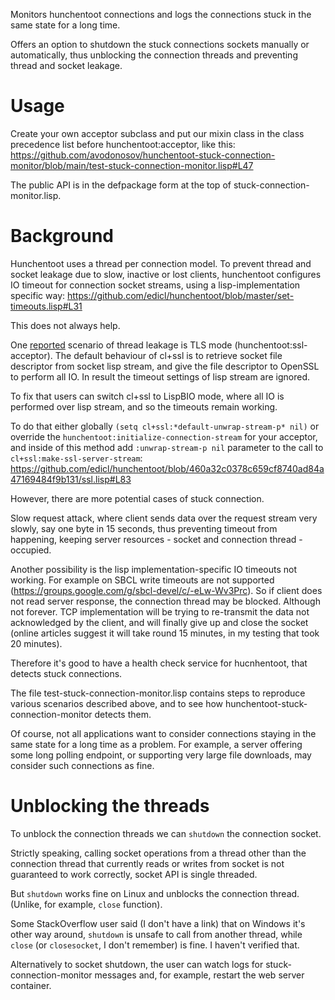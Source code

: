 Monitors hunchentoot connections and logs
the connections stuck in the same state for a long time.

Offers an option to shutdown the stuck connections sockets
manually or automatically, thus unblocking
the connection threads and preventing thread and socket leakage.

# Usage
Create your own acceptor subclass and put our mixin
class in the class precedence list before hunchentoot:acceptor,
like this:
https://github.com/avodonosov/hunchentoot-stuck-connection-monitor/blob/main/test-stuck-connection-monitor.lisp#L47

The public API is in the defpackage form at the top of
stuck-connection-monitor.lisp.

# Background

Hunchentoot uses a thread per connection model. To prevent
thread and socket leakage due to slow, inactive or lost clients,
hunchentoot configures IO timeout for connection
socket streams, using a lisp-implementation specific
way: https://github.com/edicl/hunchentoot/blob/master/set-timeouts.lisp#L31

This does not always help.

One [reported](https://github.com/edicl/hunchentoot/issues/189)
scenario of thread leakage is TLS mode
(hunchentoot:ssl-acceptor). The default behaviour of cl+ssl
is to retrieve socket file descriptor from socket lisp
stream, and give the file descriptor to OpenSSL to
perform all IO. In result the timeout settings of
lisp stream are ignored.

To fix that users can switch cl+ssl to LispBIO mode, where
all IO is performed over lisp stream, and so the timeouts
remain working.

To do that either globally
`(setq cl+ssl:*default-unwrap-stream-p* nil)`
or override the `hunchentoot:initialize-connection-stream`
for your acceptor, and inside of this method add `:unwrap-stream-p nil`
parameter to the call to `cl+ssl:make-ssl-server-stream`:
https://github.com/edicl/hunchentoot/blob/460a32c0378c659cf8740ad84a47169484f9b131/ssl.lisp#L83

However, there are more potential cases of stuck connection.

Slow request attack, where client sends data
over the request stream very slowly, say one byte in 15 seconds,
thus preventing timeout from happening, keeping
server resources - socket and connection thread - occupied.

Another possibility is the lisp implementation-specific
IO timeouts not working. For example on SBCL write timeouts
are not supported (https://groups.google.com/g/sbcl-devel/c/-eLw-Wv3Prc).
So if client does not read server response, the connection
thread may be blocked. Although not forever. TCP implementation
will be trying to re-transmit the data not acknowledged by
the client, and will finally give up and close the socket
(online articles suggest it will take round 15 minutes,
in my testing that took 20 minutes).

Therefore it's good to have a health check service
for hucnhentoot, that detects stuck connections.

The file test-stuck-connection-monitor.lisp
contains steps to reproduce various scenarios
described above, and to see how
hunchentoot-stuck-connection-monitor detects them.

Of course, not all applications want to consider
connections staying in the same state for a long time
as a problem. For example, a server offering some
long polling endpoint, or supporting very large file
downloads, may consider such connections as fine.

# Unblocking the threads

To unblock the connection threads we can `shutdown`
the connection socket.

Strictly speaking, calling socket operations
from a thread other than the connection thread that
currently reads or writes from socket is not guaranteed
to work correctly, socket API is single threaded.

But `shutdown` works fine on Linux and unblocks the connection
thread. (Unlike, for example, `close` function).

Some StackOverflow user said (I don't have a link)
that on Windows it's other way around, `shutdown` is unsafe
to call from another thread, while `close` (or `closesocket`,
I don't remember) is fine. I haven't verified that.

Alternatively to socket shutdown, the user can watch
logs for stuck-connection-monitor messages
and, for example, restart the web server container.
 
